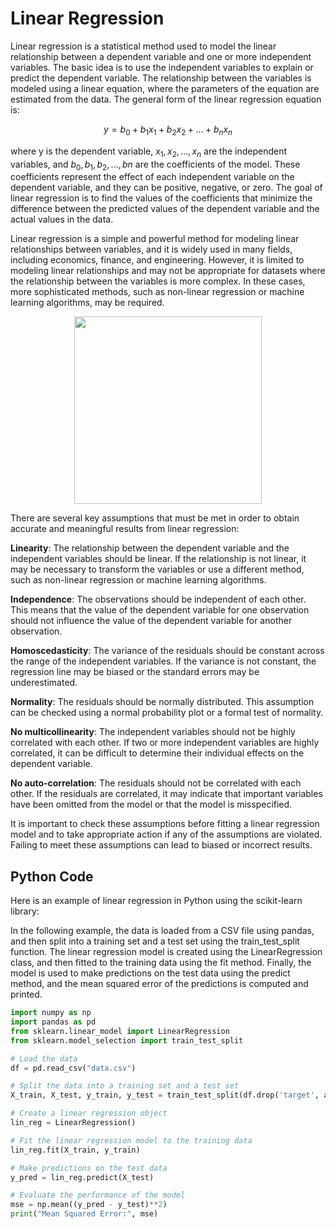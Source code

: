 # Linear Regression
Linear regression is a statistical method used to model the linear relationship between a dependent variable and one or more independent variables. The basic idea is to use the independent variables to explain or predict the dependent variable. The relationship between the variables is modeled using a linear equation, where the parameters of the equation are estimated from the data. The general form of the linear regression equation is:

$$y = b_0 + b_1x_1 + b_2x_2 + ... + b_nx_n$$

where y is the dependent variable, $x_1, x_2, ..., x_n$ are the independent variables, and $b_0, b_1, b_2, ..., bn$ are the coefficients of the model. These coefficients represent the effect of each independent variable on the dependent variable, and they can be positive, negative, or zero. The goal of linear regression is to find the values of the coefficients that minimize the difference between the predicted values of the dependent variable and the actual values in the data.

Linear regression is a simple and powerful method for modeling linear relationships between variables, and it is widely used in many fields, including economics, finance, and engineering. However, it is limited to modeling linear relationships and may not be appropriate for datasets where the relationship between the variables is more complex. In these cases, more sophisticated methods, such as non-linear regression or machine learning algorithms, may be required.

<p align="center"> <img src="https://user-images.githubusercontent.com/24811295/216652104-a52f07ec-e361-4b10-b960-f96c65e08a7f.png" height="300" width="300" > </p>

There are several key assumptions that must be met in order to obtain accurate and meaningful results from linear regression:

**Linearity**: The relationship between the dependent variable and the independent variables should be linear. If the relationship is not linear, it may be necessary to transform the variables or use a different method, such as non-linear regression or machine learning algorithms.

**Independence**: The observations should be independent of each other. This means that the value of the dependent variable for one observation should not influence the value of the dependent variable for another observation.

**Homoscedasticity**: The variance of the residuals should be constant across the range of the independent variables. If the variance is not constant, the regression line may be biased or the standard errors may be underestimated.

**Normality**: The residuals should be normally distributed. This assumption can be checked using a normal probability plot or a formal test of normality.

**No multicollinearity**: The independent variables should not be highly correlated with each other. If two or more independent variables are highly correlated, it can be difficult to determine their individual effects on the dependent variable.

**No auto-correlation**: The residuals should not be correlated with each other. If the residuals are correlated, it may indicate that important variables have been omitted from the model or that the model is misspecified.

It is important to check these assumptions before fitting a linear regression model and to take appropriate action if any of the assumptions are violated. Failing to meet these assumptions can lead to biased or incorrect results.

## Python Code
Here is an example of linear regression in Python using the scikit-learn library:

In the following example, the data is loaded from a CSV file using pandas, and then split into a training set and a test set using the train_test_split function. The linear regression model is created using the LinearRegression class, and then fitted to the training data using the fit method. Finally, the model is used to make predictions on the test data using the predict method, and the mean squared error of the predictions is computed and printed.

```python
import numpy as np
import pandas as pd
from sklearn.linear_model import LinearRegression
from sklearn.model_selection import train_test_split

# Load the data
df = pd.read_csv("data.csv")

# Split the data into a training set and a test set
X_train, X_test, y_train, y_test = train_test_split(df.drop('target', axis=1), df['target'], test_size=0.2)

# Create a linear regression object
lin_reg = LinearRegression()

# Fit the linear regression model to the training data
lin_reg.fit(X_train, y_train)

# Make predictions on the test data
y_pred = lin_reg.predict(X_test)

# Evaluate the performance of the model
mse = np.mean((y_pred - y_test)**2)
print("Mean Squared Error:", mse)


```
